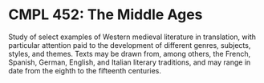 # CMPL 452: The Middle Ages

Study of select examples of Western medieval literature in translation, with particular attention paid to the development of different genres, subjects, styles, and themes. Texts may be drawn from, among others, the French, Spanish, German, English, and Italian literary traditions, and may range in date from the eighth to the fifteenth centuries.